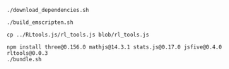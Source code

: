 ```
./download_dependencies.sh
```
```
./build_emscripten.sh
```

```
cp ../RLtools.js/rl_tools.js blob/rl_tools.js
```


```
npm install three@0.156.0 mathjs@14.3.1 stats.js@0.17.0 jsfive@0.4.0 rltools@0.0.3
./bundle.sh
```